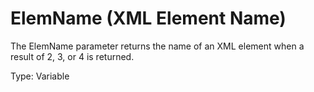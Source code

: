 # ElemName (XML Element Name)

The ElemName parameter returns the name of an XML element when a result of 2, 3, or 4 is returned.

Type: Variable
